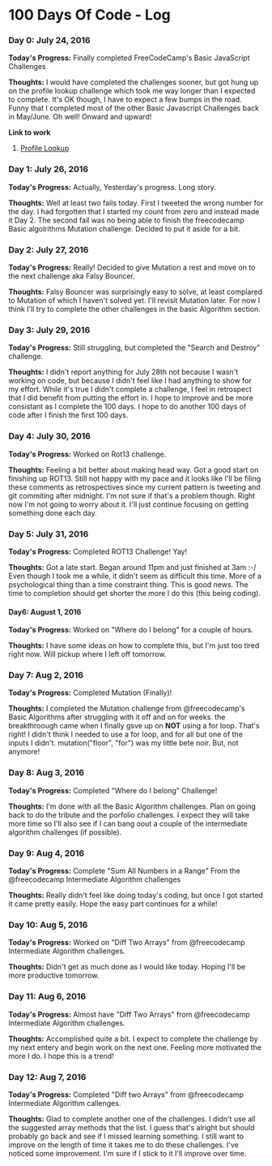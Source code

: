 # 100 Days Of Code - Log
### Day 0: July 24, 2016

**Today's Progress:** Finally completed FreeCodeCamp's Basic JavaScript Challenges

**Thoughts:** I would have completed the challenges sooner, but got hung up on the profile lookup challenge which took me way longer than I expected to complete. It's OK though, I have to expect a few bumps in the road. Funny that I completed most of the other Basic Javascript Challenges back in May/June. Oh well! Onward and upward!

**Link to work**
1. [Profile Lookup](https://www.freecodecamp.com/challenges/profile-lookup)

### Day 1: July 26, 2016

**Today's Progress:** Actually, Yesterday's progress. Long story.

**Thoughts:** Well at least two fails today. First I tweeted the wrong number for the day. I had forgotten that I started my count from zero and instead made it Day 2. The second fail was no being able to  finish the freecodecamp Basic algolrithms Mutation challenge. Decided to put it aside for a bit.


### Day 2: July 27, 2016

**Today's Progress:** Really! Decided to give Mutation a rest and move on to the next challenge aka Falsy Bouncer.

**Thoughts:** Falsy Bouncer was surprisingly easy to solve, at least complared to Mutation of which I haven't solved yet. I'll revisit Mutation later. For now I think I'll try to complete the other challenges in the basic Algorithm section.

### Day 3: July 29, 2016

**Today's Progress:** Still struggling, but completed the "Search and Destroy" challenge.

**Thoughts:** I didn't report anything for July 28th not because I wasn't working on code, but because I didn't feel like I had anything to show for my effort. While it's true I didn't complete a challenge, I feel in retrospect that I did benefit from putting the effort in. I hope to improve and be more consistant as I complete the 100 days. I hope to do another 100 days of code after I finish the first 100 days.

### Day 4: July 30, 2016

**Today's Progress:** Worked on Rot13 challenge.

**Thoughts:** Feeling a bit better about making head way. Got a good start on finishing up ROT13. Still not happy with my pace and it looks like I'll be filing these comments as retrospectives since my current pattern is tweeting and git commiting after midnight. I'm not sure if that's a problem though. Right now I'm not going to worry about it. I'll just continue focusing on getting something done each day.


### Day 5: July 31, 2016

**Today's Progress:** Completed ROT13 Challenge! Yay!

**Thoughts:** Got a late start. Began around 11pm and just finished at 3am :-/ Even though I took me a while, it didn't seem as difficult this time. More of a psychological thing than a time constraint thing. This is good news. The time to completion should get shorter the more I do this (this being coding).

#### Day6: August 1, 2016

**Today's Progress:** Worked on "Where do I belong" for a couple of hours.

**Thoughts:** I have some ideas on how to complete this, but I'm just too tired right now. Will pickup where I left off tomorrow.


### Day 7: Aug 2, 2016

**Today's Progress:** Completed Mutation (Finally)!

**Thoughts:** I completed the Mutation challenge from @freecodecamp's Basic Algorithms after struggling with it off and on for weeks. the breakthroough came when I finally gsve up on **NOT** using a for loop. That's right! I didn't think I needed to use a for loop, and for all but one of the inputs I didn't. mutation("floor", "for") was my little bete noir. But, not anymore!


### Day 8: Aug 3, 2016

**Today's Progress:** Completed "Where do I belong" Challenge!

**Thoughts:** I'm done with all the Basic Algorithm challenges. Plan on going back to do the tribute and the porfolio challenges. I expect they will take more time so I'll  also see if I can bang oout a couple of the intermediate algorithm challenges (if possible).


### Day 9: Aug 4, 2016

**Today's Progress:** Complete "Sum All Numbers in a Range" From the @freecodecamp Intermediate Algorithm challenges

**Thoughts:** Really didn't feel like doing today's coding, but once I got started it came pretty easily.
Hope the easy part continues for a while!

### Day 10: Aug 5, 2016

**Today's Progress:** Worked on "Diff Two Arrays" from @freecodecamp Intermediate Algorithm challenges.

**Thoughts:** Didn't get as much done as I would like today. Hoping I'll be more productive tomorrow.

### Day 11: Aug 6, 2016

**Today's Progress:** Almost have "Diff Two Arrays" from @freecodecamp Intermediate Algorithm challenges.

**Thoughts:** Accomplished quite a bit. I expect to complete the challenge by my next entery and begin work on the next one. Feeling more motivated the more I do. I hope this is a trend! 


### Day 12: Aug 7, 2016

**Today's Progress:** Completed "Diff two Arrays" from @freecodecamp Intermediate Algorithm callenges.

**Thoughts:** Glad to complete another one of the challenges. I didn't use all the suggested array methods that the list. I guess that's alright but should probably go back and see if I missed learning something. I still want to improve on the length of time it takes me to do these challenges. I've noticed some improvement. I'm sure if I stick to it I'll improve over time.

